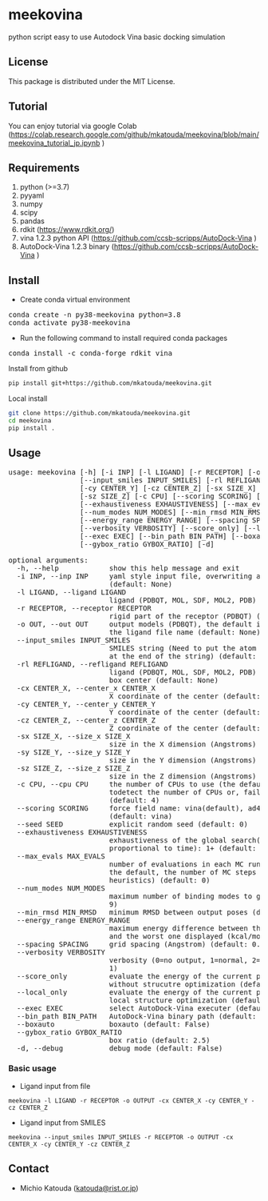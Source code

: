 # meekovina

python script easy to use Autodock Vina basic docking simulation

## License

This package is distributed under the MIT License.

## Tutorial

You can enjoy tutorial via google Colab (https://colab.research.google.com/github/mkatouda/meekovina/blob/main/meekovina_tutorial_jp.ipynb )

## Requirements

1. python (>=3.7)
2. pyyaml
3. numpy
4. scipy
5. pandas
6. rdkit (https://www.rdkit.org/)
7. vina 1.2.3 python API (https://github.com/ccsb-scripps/AutoDock-Vina )  
8. AutoDock-Vina 1.2.3 binary (https://github.com/ccsb-scripps/AutoDock-Vina )  

## Install

- Create conda virtual environment  
<pre>
conda create -n py38-meekovina python=3.8  
conda activate py38-meekovina  
</pre>

- Run the following command to install required conda packages  
<pre>
conda install -c conda-forge rdkit vina 
</pre>

Install from github
```bash
pip install git+https://github.com/mkatouda/meekovina.git
```

Local install
```bash
git clone https://github.com/mkatouda/meekovina.git
cd meekovina
pip install .
```

## Usage

<pre>
usage: meekovina [-h] [-i INP] [-l LIGAND] [-r RECEPTOR] [-o OUT]
                 [--input_smiles INPUT_SMILES] [-rl REFLIGAND] [-cx CENTER_X]
                 [-cy CENTER_Y] [-cz CENTER_Z] [-sx SIZE_X] [-sy SIZE_Y]
                 [-sz SIZE_Z] [-c CPU] [--scoring SCORING] [--seed SEED]
                 [--exhaustiveness EXHAUSTIVENESS] [--max_evals MAX_EVALS]
                 [--num_modes NUM_MODES] [--min_rmsd MIN_RMSD]
                 [--energy_range ENERGY_RANGE] [--spacing SPACING]
                 [--verbosity VERBOSITY] [--score_only] [--local_only]
                 [--exec EXEC] [--bin_path BIN_PATH] [--boxauto]
                 [--gybox_ratio GYBOX_RATIO] [-d]

optional arguments:
  -h, --help            show this help message and exit
  -i INP, --inp INP     yaml style input file, overwriting argument values
                        (default: None)
  -l LIGAND, --ligand LIGAND
                        ligand (PDBQT, MOL, SDF, MOL2, PDB) (default: None)
  -r RECEPTOR, --receptor RECEPTOR
                        rigid part of the receptor (PDBQT) (default: None)
  -o OUT, --out OUT     output models (PDBQT), the default is chosen based on
                        the ligand file name (default: None)
  --input_smiles INPUT_SMILES
                        SMILES string (Need to put the atom you want to extend
                        at the end of the string) (default: None)
  -rl REFLIGAND, --refligand REFLIGAND
                        ligand (PDBQT, MOL, SDF, MOL2, PDB) to determine the
                        box center (default: None)
  -cx CENTER_X, --center_x CENTER_X
                        X coordinate of the center (default: None)
  -cy CENTER_Y, --center_y CENTER_Y
                        Y coordinate of the center (default: None)
  -cz CENTER_Z, --center_z CENTER_Z
                        Z coordinate of the center (default: None)
  -sx SIZE_X, --size_x SIZE_X
                        size in the X dimension (Angstroms) (default: 22.5)
  -sy SIZE_Y, --size_y SIZE_Y
                        size in the Y dimension (Angstroms) (default: 22.5)
  -sz SIZE_Z, --size_z SIZE_Z
                        size in the Z dimension (Angstroms) (default: 22.5)
  -c CPU, --cpu CPU     the number of CPUs to use (the default is to try
                        todetect the number of CPUs or, failing that, use 1)
                        (default: 4)
  --scoring SCORING     force field name: vina(default), ad4, vinardo
                        (default: vina)
  --seed SEED           explicit random seed (default: 0)
  --exhaustiveness EXHAUSTIVENESS
                        exhaustiveness of the global search(roughly
                        proportional to time): 1+ (default: 8)
  --max_evals MAX_EVALS
                        number of evaluations in each MC run (if zero,which is
                        the default, the number of MC steps isbased on
                        heuristics) (default: 0)
  --num_modes NUM_MODES
                        maximum number of binding modes to generate (default:
                        9)
  --min_rmsd MIN_RMSD   minimum RMSD between output poses (default: 1)
  --energy_range ENERGY_RANGE
                        maximum energy difference between the best bindingmode
                        and the worst one displayed (kcal/mol) (default: 3)
  --spacing SPACING     grid spacing (Angstrom) (default: 0.375)
  --verbosity VERBOSITY
                        verbosity (0=no output, 1=normal, 2=verbose) (default:
                        1)
  --score_only          evaluate the energy of the current pose or poses
                        without strucutre optimization (default: False)
  --local_only          evaluate the energy of the current pose or poses with
                        local structure optimization (default: False)
  --exec EXEC           select AutoDock-Vina executer (default: lib)
  --bin_path BIN_PATH   AutoDock-Vina binary path (default: vina)
  --boxauto             boxauto (default: False)
  --gybox_ratio GYBOX_RATIO
                        box ratio (default: 2.5)
  -d, --debug           debug mode (default: False)
</pre>

### Basic usage

- Ligand input from file
```
meekovina -l LIGAND -r RECEPTOR -o OUTPUT -cx CENTER_X -cy CENTER_Y -cz CENTER_Z
```

- Ligand input from SMILES

```
meekovina --input_smiles INPUT_SMILES -r RECEPTOR -o OUTPUT -cx CENTER_X -cy CENTER_Y -cz CENTER_Z
```

## Contact

- Michio Katouda (katouda@rist.or.jp)
